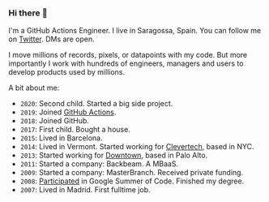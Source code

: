 ### Hi there 👋

I'm a GitHub Actions Engineer. I live in Saragossa, Spain. You can follow me on [Twitter](https://twitter.com/gimenete). DMs are open.

I move millions of records, pixels, or datapoints with my code. But more importantly I work with hundreds of engineers, managers and users to develop products used by millions.

A bit about me:

- `2020`: Second child. Started a big side project.
- `2019`: Joined [GitHub Actions](https://github.com/features/actions).
- `2018`: Joined GitHub.
- `2017`: First child. Bought a house.
- `2015`: Lived in Barcelona.
- `2014`: Lived in Vermont. Started working for [Clevertech](https://clevertech.biz/), based in NYC.
- `2013`: Started working for [Downtown](https://techcrunch.com/2014/08/28/downtown-launches-mobile-payment-app-in-palo-alto/), based in Palo Alto.
- `2011`: Started a company: Backbeam. A MBaaS.
- `2009`: Started a company: MasterBranch. Received private funding.
- `2008`: [Participated](https://gimenetegsoc.wordpress.com/) in Google Summer of Code. Finished my degree.
- `2007`: Lived in Madrid. First fulltime job.
